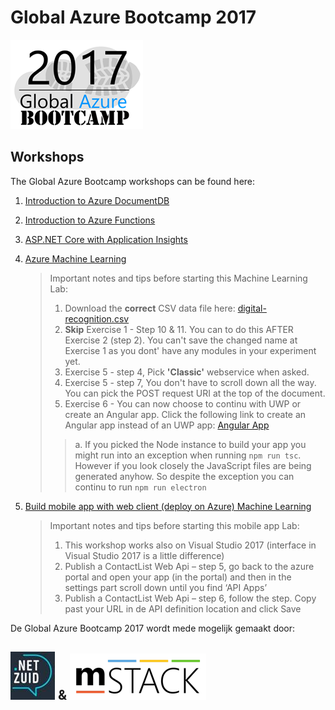 # Global Azure Bootcamp 2017                                  
![Global Azure Bootcamp][3]


## Workshops

The Global Azure Bootcamp workshops can be found here:


1. [Introduction to Azure DocumentDB](https://github.com/mstack/bootcamp-azure-documentdb)

2. [Introduction to Azure Functions](https://github.com/mstack/bootcamp-azure-functions)

3. [ASP.NET Core with Application Insights](https://github.com/mstack/bootcamp-azure-application-insights)

4. [Azure Machine Learning](https://github.com/Microsoft/TechnicalCommunityContent/blob/master/Big%20Data%20and%20Analytics/Azure%20Machine%20Learning/Session%202%20-%20Hands%20On/Azure%20Machine%20Learning%20HOL%20(UWP).md)
    > Important notes and tips before starting this Machine Learning Lab: 
    > 1. Download the **correct** CSV data file here: [digital-recognition.csv](https://raw.githubusercontent.com/mstack/global-azure-bootcamp-2017/master/media/digit-recognition.csv) 
    > 2. **Skip** Exercise 1 - Step 10 & 11. You can to do this AFTER Exercise 2 (step 2). You can't save the changed name at Exercise 1 as you dont' have any modules in your experiment yet.
    > 3. Exercise 5 - step 4, Pick **'Classic'** webservice when asked.
    > 4. Exercise 5 - step 7, You don't have to scroll down all the way. You can pick the POST request URI at the top of the document.
    > 5. Exercise 6 - You can now choose to continu with UWP or create an Angular app. Click the following link to create an Angular app instead of an UWP app: [Angular App](https://github.com/Microsoft/TechnicalCommunityContent/blob/master/Big%20Data%20and%20Analytics/Azure%20Machine%20Learning/Session%202%20-%20Hands%20On/Azure%20Machine%20Learning%20HOL%20(Node).md#Exercise6)
    > > a. If you picked the Node instance to build your app you might run into an exception when running ```npm run tsc```. However if you look closely the JavaScript files are being generated anyhow. So despite the exception you can continu to run ```npm run electron```

5. [Build mobile app with web client (deploy on Azure) Machine Learning](https://github.com/Azure-Readiness/DevCamp/tree/master/HOL/build-mobile-app-with-web-client)
    > Important notes and tips before starting this mobile app Lab:
    > 1. This workshop works also on Visual Studio 2017 (interface in Visual Studio 2017 is a little difference)
	> 2. Publish a ContactList Web Api – step 5, go back to the azure portal and open your app (in the portal) and then in the settings part scroll down until you find ‘API Apps’
    > 3. Publish a ContactList Web Api – step 6, follow the step. Copy past your URL in de API definition location and click Save

De Global Azure Bootcamp 2017 wordt mede mogelijk gemaakt door:
## [![.NET Zuid][2]](http://www.dotnetzuid.nl) & [![mStack.nl][1]](http://www.mstack.nl)

[1]: media/logomstack.png
[2]: media/logonetzuid.jpg
[3]: media/logogab.png